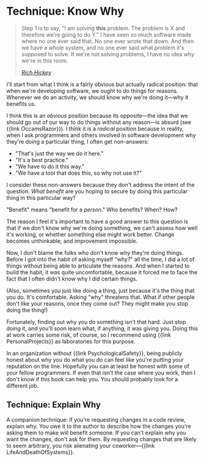 # Technique: Know Why

> Step 1 is to say, "I am solving **this** problem. The problem is X and therefore we're going to do Y." I have seen so much software made where no one ever said that. No one ever wrote that down. And then we have a whole system, and no one ever said what problem it's supposed to solve. If we're not solving problems, I have no idea why we're in this room.
>
> <cite>[Rich Hickey](https://benchristel.github.io/yt/#https://www.youtube.com/watch?v=f84n5oFoZBc)</cite>

I'll start from what I think is a fairly obvious but actually radical position: that when we're developing software, we ought to do things for reasons. Whenever we do an activity, we should know why we're doing it—why it benefits us.

I think this is an *obvious* position because its opposite—the idea that we should go out of our way to do things without any reason—is absurd (see {{link OccamsRazor}}). I think it is a *radical* position because in reality, when I ask programmers and others involved in software development why they're doing a particular thing, I often get non-answers:

- "That's just the way we do it here."
- "It's a best practice."
- "We have to do it this way."
- "We have a tool that does this, so why not use it?"

I consider these non-answers because they don't address the intent of the question. _What benefit_ are you hoping to secure by doing this particular thing in this particular way?

"Benefit" means "benefit for a _person_." Who benefits? When? How?

The reason I feel it's important to have a good answer to this question is that if we don't know why we're doing something, we can't assess how well it's working, or whether something else might work better. Change becomes unthinkable, and improvement impossible.

Now, I don't blame the folks who don't know why they're doing things. Before I got into the habit of asking myself "why?" all the time, I did a lot of things without being able to articulate the reasons. And when I started to build the habit, it was quite uncomfortable, because it forced me to face the fact that I often didn't know why I did certain things.

(Also, sometimes you just like doing a thing, just because it's the thing that you do. It's comfortable. Asking "why" threatens that. What if other people don't like your reasons, once they come out? They might make you stop doing the thing!)

Fortunately, finding out why you do something isn't that hard. Just stop doing it, and you'll soon learn what, if anything, it was giving you. Doing this at work carries some risk, of course, so I recommend using {{link PersonalProjects}} as laboratories for this purpose.

In an organization without {{link PsychologicalSafety}}, being publicly honest about why you do what you do can feel like you're putting your reputation on the line. Hopefully you can at least be honest with some of your fellow programmers. If even that isn't the case where you work, then I don't know if this book can help you. You should probably look for a different job.

## Technique: Explain Why

A companion technique: if you're requesting changes in a code review, explain why. You owe it to the author to describe how the changes you're asking them to make will benefit someone. If you can't explain why you want the changes, don't ask for them. By requesting changes that are likely to seem arbitrary, you risk alienating your coworker—{{link LifeAndDeathOfSystems}}.
